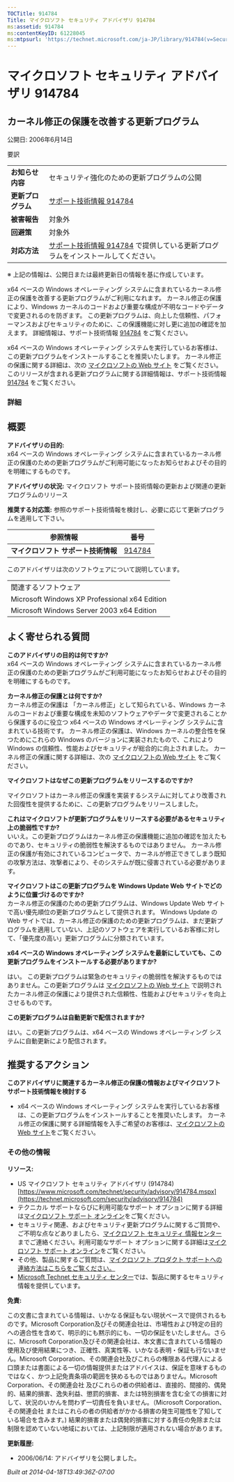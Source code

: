 ```yaml
---
TOCTitle: 914784
Title: マイクロソフト セキュリティ アドバイザリ 914784
ms:assetid: 914784
ms:contentKeyID: 61228045
ms:mtpsurl: 'https://technet.microsoft.com/ja-JP/library/914784(v=Security.10)'
---
```


マイクロソフト セキュリティ アドバイザリ 914784
===============================================

カーネル修正の保護を改善する更新プログラム
------------------------------------------

公開日: 2006年6月14日

要訳

|                    |                                                                                                                            |
|--------------------|----------------------------------------------------------------------------------------------------------------------------|
| **お知らせ内容**   | セキュリティ強化のための更新プログラムの公開                                                                               |
| **更新プログラム** | [サポート技術情報 914784](https://support.microsoft.com/kb/914784)                                                          |
| **被害報告**       | 対象外                                                                                                                     |
| **回避策**         | 対象外                                                                                                                     |
| **対応方法**       | [サポート技術情報 914784](https://support.microsoft.com/kb/914784) で提供している更新プログラムをインストールしてください。 |

※ 上記の情報は、公開日または最終更新日の情報を基に作成しています。

x64 ベースの Windows オペレーティング システムに含まれているカーネル修正の保護を改善する更新プログラムがご利用になれます。 カーネル修正の保護により、Windows カーネルのコードおよび重要な構成が不明なコードやデータで変更されるのを防ぎます。 この更新プログラムは、向上した信頼性、パフォーマンスおよびセキュリティのために、この保護機能に対し更に追加の確認を加えます。 詳細情報は、サポート技術情報 [914784](https://support.microsoft.com/kb/914784) をご覧ください。

x64 ベースの Windows オペレーティング システムを実行しているお客様は、この更新プログラムをインストールすることを推奨いたします。 カーネル修正の保護に関する詳細は、次の [マイクロソフトの Web サイト](https://www.microsoft.com/japan/whdc/driver/kernel/64bitpatch_faq.mspx) をご覧ください。 このリリースが含まれる更新プログラムに関する詳細情報は、サポート技術情報 [914784](https://support.microsoft.com/kb/914784) をご覧ください。

### 詳細

概要
----

<span></span>
**アドバイザリの目的:**  
x64 ベースの Windows オペレーティング システムに含まれているカーネル修正の保護のための更新プログラムがご利用可能になったお知らせおよびその目的を明確にするものです。

**アドバイザリの状況:** マイクロソフト サポート技術情報の更新および関連の更新プログラムのリリース

**推奨する対応策:** 参照のサポート技術情報を検討し、必要に応じて更新プログラムを適用して下さい。

| 参照情報                            | 番号                                             |
|-------------------------------------|--------------------------------------------------|
| **マイクロソフト サポート技術情報** | [914784](https://support.microsoft.com/kb/914784) |

このアドバイザリは次のソフトウェアについて説明しています。

|                                               |
|-----------------------------------------------|
| 関連するソフトウェア                          |
| Microsoft Windows XP Professional x64 Edition |
| Microsoft Windows Server 2003 x64 Edition     |

よく寄せられる質問
------------------

<span></span>
**このアドバイザリの目的は何ですか?**  
x64 ベースの Windows オペレーティング システムに含まれているカーネル修正の保護のための更新プログラムがご利用可能になったお知らせおよびその目的を明確にするものです。

**カーネル修正の保護とは何ですか?**  
カーネル修正の保護は 「カーネル修正」として知られている、Windows カーネルのコードおよび重要な構成を未知のソフトウェアやデータで変更されることから保護するのに役立つ x64 ベースの Windows オペレーティング システムに含まれている技術です。 カーネル修正の保護は、Windows カーネルの整合性を保つためにこれらの Windows のバージョンに実装されたもので、これによりWindows の信頼性、性能およびセキュリティが総合的に向上されました。 カーネル修正の保護に関する詳細は、次の [マイクロソフトの Web サイト](https://www.microsoft.com/japan/whdc/driver/kernel/64bitpatch_faq.mspx) をご覧ください。

**マイクロソフトはなぜこの更新プログラムをリリースするのですか?**  

マイクロソフトはカーネル修正の保護を実装するシステムに対してより改善された回復性を提供するために、この更新プログラムをリリースしました。

**これはマイクロソフトが更新プログラムをリリースする必要があるセキュリティ上の脆弱性ですか?**  
いいえ。この更新プログラムはカーネル修正の保護機能に追加の確認を加えたものであり、セキュリティの脆弱性を解決するものではありません。 カーネル修正の保護が有効にされているコンピュータで、カーネルが修正できてしまう既知の攻撃方法は、攻撃者により、そのシステムが既に侵害されている必要があります。

**マイクロソフトはこの更新プログラムを Windows Update Web サイトでどのように位置づけるのですか?**  
カーネル修正の保護のための更新プログラムは、Windows Update Web サイトで高い優先順位の更新プログラムとして提供されます。 Windows Update の Web サイトでは、カーネル修正の保護のための更新プログラムは、まだ更新プログラムを適用していない、上記のソフトウェアを実行しているお客様に対して、「優先度の高い」更新プログラムに分類されています。

**x64 ベースの Windows オペレーティング システムを最新にしていても、この更新プログラムをインストールする必要がありますか?**  

はい。 この更新プログラムは緊急のセキュリティの脆弱性を解決するものではありません。この更新プログラムは [マイクロソフトの Web サイト](https://www.microsoft.com/japan/whdc/driver/kernel/64bitpatch_faq.mspx) で説明されたカーネル修正の保護により提供された信頼性、性能およびセキュリティを向上させるものです。

**この更新プログラムは自動更新で配信されますか?**  

はい。この更新プログラムは、x64 ベースの Windows オペレーティング システムに自動更新により配信されます。

推奨するアクション
------------------

<span></span>
**このアドバイザリに関連するカーネル修正の保護の情報およびマイクロソフト サポート技術情報を検討する**

-   x64 ベースの Windows オペレーティング システムを実行しているお客様は、この更新プログラムをインストールすることを推奨いたします。 カーネル修正の保護に関する詳細情報を入手ご希望のお客様は、[マイクロソフトの Web サイト](https://www.microsoft.com/japan/whdc/driver/kernel/64bitpatch_faq.mspx)をご覧ください。

### その他の情報

**リソース:**

-   US マイクロソフト セキュリティ アドバイザリ (914784)
    [https://www.microsoft.com/technet/security/advisory/914784.mspx](https://technet.microsoft.com/security/advisory/914784)
-   テクニカル サポートならびに利用可能なサポート オプションに関する詳細は[マイクロソフト サポート オンライン](https://support.microsoft.com/)をご覧ください。
-   セキュリティ関連、およびセキュリティ更新プログラムに関するご質問や、ご不明な点などありましたら、[マイクロソフト セキュリティ 情報センター](https://www.microsoft.com/japan/security/sicinfo.mspx)までご連絡ください。利用可能なサポート オプションに関する詳細は[マイクロソフト サポート オンライン](https://support.microsoft.com/)をご覧ください。
-   その他、製品に関するご質問は、[マイクロソフト プロダクト サポートへの連絡方法はこちらをご覧ください。](https://support.microsoft.com/select/?target=assistance)
-   [Microsoft Technet セキュリティ センター](https://technet.microsoft.com/ja-jp/security/default.aspx)では、製品に関するセキュリティ情報を提供しています。

**免責:**

この文書に含まれている情報は、いかなる保証もない現状ベースで提供されるものです。Microsoft Corporation及びその関連会社は、市場性および特定の目的への適合性を含めて、明示的にも黙示的にも、一切の保証をいたしません。さらに、Microsoft Corporation及びその関連会社は、本文書に含まれている情報の使用及び使用結果につき、正確性、真実性等、いかなる表明・保証も行ないません。Microsoft Corporation、その関連会社及びこれらの権限ある代理人による口頭または書面による一切の情報提供またはアドバイスは、保証を意味するものではなく、かつ上記免責条項の範囲を狭めるものではありません。Microsoft Corporation、その関連会社 及びこれらの者の供給者は、直接的、間接的、偶発的、結果的損害、逸失利益、懲罰的損害、または特別損害を含む全ての損害に対して、状況のいかんを問わず一切責任を負いません。（Microsoft Corporation、その関連会社 またはこれらの者の供給者がかかる損害の発生可能性を了知している場合を含みます。) 結果的損害または偶発的損害に対する責任の免除または制限を認めていない地域においては、上記制限が適用されない場合があります。

**更新履歴:**

-   2006/06/14: アドバイザリを公開しました。

*Built at 2014-04-18T13:49:36Z-07:00*